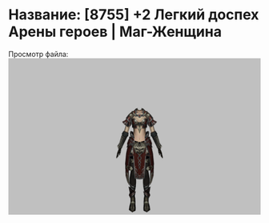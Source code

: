 # Название: [8755] +2 Легкий доспех Арены героев | Маг-Женщина

Просмотр файла:
![p050031.png](p050031.png)